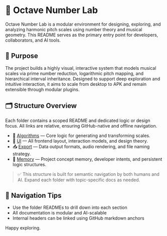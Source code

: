 # 🎼 Octave Number Lab

Octave Number Lab is a modular environment for designing, exploring, and analyzing harmonic pitch scales using number theory and musical geometry. This README serves as the primary entry point for developers, collaborators, and AI tools.

## 🧠 Purpose

The project builds a highly visual, interactive system that models musical scales via prime number reduction, logarithmic pitch mapping, and hierarchical interval inheritance. Designed to support deep exploration and intuitive interaction, it aims to scale from desktop to APK and remain extensible through modular plugins.

## 🗂 Structure Overview

Each folder contains a scoped README and dedicated logic or design focus. All links are relative, ensuring GitHub-native and offline navigation.

- 🔢 [Algorithms](algorithms/README.md) — Core logic for generating and transforming scales.
- 🎨 [UI](ui/README.md) — All frontend layout, interaction models, and design theory.
- 📤 [Export](export/README.md) — Data output formats, audio rendering, and file naming strategy.
- 🧠 [Memory](memory/README.md) — Project concept memory, developer intents, and persistent logic structures.

> ✅ This structure is built for semantic navigation by both humans and AI. Expand each folder with topic-specific docs as needed.

## 🧭 Navigation Tips

- Use the folder READMEs to drill down into each section
- All documentation is modular and AI-scalable
- Internal headers can be linked using GitHub markdown anchors

Happy exploring.
